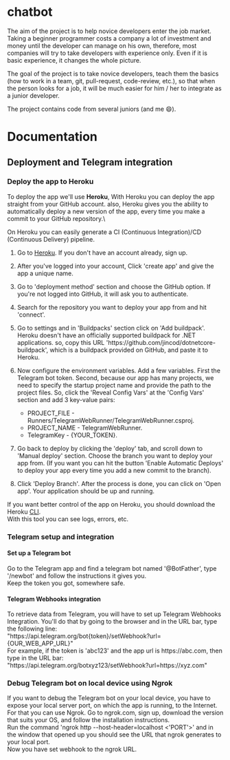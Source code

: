 # chatbot

The aim of the project is to help novice developers enter the job market.
Taking a beginner programmer costs a company a lot of investment and money until the developer can manage on his own, therefore, most companies will try to take developers with experience only. Even if it is basic experience, it changes the whole picture.

The goal of the project is to take novice developers, teach them the basics (how to work in a team, git, pull-request, code-review, etc.), so that when the person looks for a job, it will be much easier for him / her to integrate as a junior developer.

The project contains code from several juniors (and me :smile:).

# Documentation

## Deployment and Telegram integration

### Deploy the app to Heroku

To deploy the app we'll use **Heroku**, With Heroku you can deploy the app straight from your GitHub account. also, Heroku gives you the ability to automatically deploy a new version of the app, every time you make a commit to your GitHub repository.\

On Heroku you can easily generate a CI (Continuous Integration)/CD (Continuous Delivery) pipeline.

1. Go to [Heroku](https://www.heroku.com/). If you don't have an account already, sign up.
2. After you've logged into your account, Click 'create app' and give the app a unique name.
3. Go to 'deployment method' section and choose the GitHub option. If you're not logged into GitHub, it will ask you to authenticate.
4. Search for the repository you want to deploy your app from and hit 'connect'.
5. Go to settings and in 'Buildpacks' section click on 'Add buildpack'. Heroku doesn't have an officially supported buildpack for .NET applications. so, copy this URL 'ht<span>tps://</span>github.com/jincod/dotnetcore-buildpack', which is a buildpack provided on GitHub, and paste it to Heroku.
6. Now configure the environment variables. Add a few variables. First the Telegram bot token. Second, because our app has many projects, we need to specify the startup project name and provide the path to the project files. So, click the 'Reveal Config Vars' at the 'Config Vars' section and add 3 key-value pairs:

   - PROJECT_FILE - Runners/TelegramWebRunner/TelegramWebRunner.csproj.
   - PROJECT_NAME - TelegramWebRunner.
   - TelegramKey - {YOUR_TOKEN}.

7. Go back to deploy by clicking the 'deploy' tab, and scroll down to 'Manual deploy' section. Choose the branch you want to deploy your app from. (If you want you can hit the button 'Enable Automatic Deploys' to deploy your app every time you add a new commit to the branch).
8. Click 'Deploy Branch'. After the process is done, you can click on 'Open app'. Your application should be up and running.

If you want better control of the app on Heroku, you should download the Heroku [CLI](https://devcenter.heroku.com/articles/heroku-cli).\
With this tool you can see logs, errors, etc.

### Telegram setup and integration

#### Set up a Telegram bot

Go to the Telegram app and find a telegram bot named '@BotFather', type '/newbot' and follow the instructions it gives you.\
Keep the token you got, somewhere safe.

#### Telegram Webhooks integration

To retrieve data from Telegram, you will have to set up Telegram Webhooks Integration. You'll do that by going to the browser and in the URL bar, type the following line:\
"ht<span>tps://</span>api.telegram.org/bot{token}/setWebhook?url={OUR_WEB_APP_URL}"\
For example, if the token is 'abc123' and the app url is ht<span>tps://</span>abc.com, then type in the URL bar:\
"ht<span>tps://</span>api.telegram.org/botxyz123/setWebhook?url=ht<span>tps://</span>xyz.com"

### Debug Telegram bot on local device using Ngrok

If you want to debug the Telegram bot on your local device, you have to expose your local server port, on which the app is running, to the Internet. For that you can use Ngrok.
Go to ngrok.com, sign up, download the version that suits your OS, and follow the installation instructions.\
Run the command 'ngrok http --host-header=localhost <'PORT'>' and in the window that opened up you should see the URL that ngrok generates to your local port.\
Now you have set webhook to the ngrok URL.

